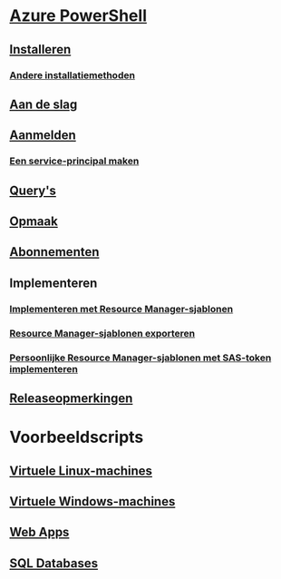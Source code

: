 # [Azure PowerShell](../overview.md)
## [Installeren](install-azurerm-ps.md)
### [Andere installatiemethoden](../other-install.md)
## [Aan de slag](../get-started-azureps.md)
## [Aanmelden](../authenticate-azureps.md)
### [Een service-principal maken](../create-azure-service-principal-azureps.md)
## [Query's](../queries-azureps.md)
## [Opmaak](../formatting-output.md)
## [Abonnementen](../manage-subscriptions-azureps.md)

## Implementeren
### [Implementeren met Resource Manager-sjablonen](https://docs.microsoft.com/en-us/azure/azure-resource-manager/resource-group-template-deploy)
### [Resource Manager-sjablonen exporteren](https://docs.microsoft.com/en-us/azure/azure-resource-manager/resource-manager-export-template-powershell)
### [Persoonlijke Resource Manager-sjablonen met SAS-token implementeren](https://docs.microsoft.com/en-us/azure/azure-resource-manager/resource-manager-powershell-sas-token)

## [Releaseopmerkingen](release-notes-azureps.md)

# Voorbeeldscripts
## [Virtuele Linux-machines](https://docs.microsoft.com/en-us/azure/virtual-machines/linux/powershell-samples?toc=%2fpowershell%2fmodule%2ftoc.json)
## [Virtuele Windows-machines](https://docs.microsoft.com/en-us/azure/virtual-machines/windows/powershell-samples?toc=%2fpowershell%2fmodule%2ftoc.json)
## [Web Apps](https://docs.microsoft.com/azure/app-service-web/app-service-powershell-samples?toc=%2fpowershell%2fmodule%2ftoc.json)
## [SQL Databases](https://docs.microsoft.com/azure/sql-database/sql-database-powershell-samples?toc=%2fpowershell%2fmodule%2ftoc.json)
